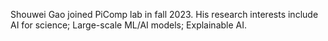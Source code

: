 Shouwei Gao joined PiComp lab in fall 2023. His research interests include AI for science; Large-scale ML/AI models; Explainable AI.